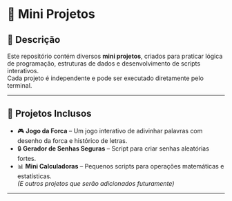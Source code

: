 # 🚀 Mini Projetos

## 📝 Descrição
Este repositório contém diversos **mini projetos**, criados para praticar lógica de programação, estruturas de dados e desenvolvimento de scripts interativos.  
Cada projeto é independente e pode ser executado diretamente pelo terminal.

---

## 🔹 Projetos Inclusos
- 🎮 **Jogo da Forca** – Um jogo interativo de adivinhar palavras com desenho da forca e histórico de letras.  
- 🔒 **Gerador de Senhas Seguras** – Script para criar senhas aleatórias fortes.   
- 📊 **Mini Calculadoras** – Pequenos scripts para operações matemáticas e estatísticas.  
*(E outros projetos que serão adicionados futuramente)*

---
